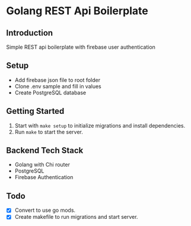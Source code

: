 # Golang REST Api Boilerplate

## Introduction
Simple REST api boilerplate with firebase user authentication

## Setup
- Add firebase json file to root folder
- Clone .env sample and fill in values
- Create PostgreSQL database

## Getting Started
1. Start with `make setup` to initialize migrations and install dependencies.
2. Run `make` to start the server.

## Backend Tech Stack
- Golang with Chi router
- PostgreSQL
- Firebase Authentication

## Todo
- [x] Convert to use go mods.
- [x] Create makefile to run migrations and start server.
